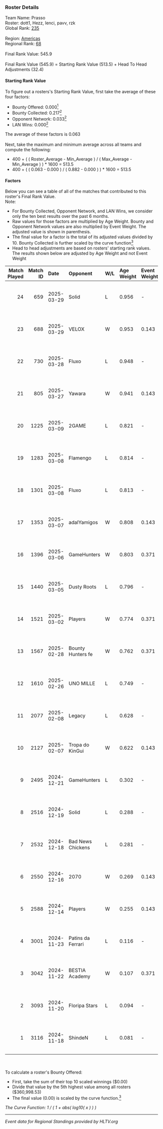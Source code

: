 ### Roster Details<br />
Team Name: Prasso<br />
Roster: dott1, Hezz, lenci, pavv, rzk<br />
Global Rank: [235](../../standings_global_2025_05_05.md)<br />
<br />
Region: [Americas]( ../../standings_americas_2025_05_05.md)<br />
Regional Rank: [68]( ../../standings_americas_2025_05_05.md)<br />
<br />
Final Rank Value:  545.9<br />
<br />
Final Rank Value (545.9) = Starting Rank Value (513.5) + Head To Head Adjustments (32.4)<br />

#### Starting Rank Value<br />
To figure out a rosters's Starting Rank Value, first take the average of these four factors:<br />
- Bounty Offered: 0.000[<sup>1</sup>](#table2)
- Bounty Collected: 0.217[<sup>2</sup>](#table1)
- Opponent Network: 0.033[<sup>2</sup>](#table1)
- LAN Wins: 0.000[<sup>2</sup>](#table1)

The average of these factors is 0.063<br />
<br />
Next, take the maximum and minimum average across all teams and compute the following:<br />
- 400 + ( ( Roster_Average - Min_Average ) / ( Max_Average - Min_Average ) ) * 1600 = 513.5
- 400 + ( ( 0.063 - 0.000 ) / ( 0.882 - 0.000 ) ) * 1600 = 513.5


#### Factors<br />
Below you can see a table of all of the matches that contributed to this roster's Final Rank Value.<br />
Note:<br />

- For Bounty Collected, Opponent Network, and LAN Wins, we consider only the ten best results over the past 6 months.
- Raw values for those factors are multiplied by Age Weight. Bounty and Opponent Network values are also multiplied by Event Weight. The adjusted value is shown in parenthesis.
- The final value for a factor is the total of its adjusted values divided by 10. Bounty Collected is further scaled by the curve function[<sup>3</sup>](#curveFunction)
- Head to head adjustments are based on rosters' starting rank values. The results shown below are adjusted by Age Weight and not Event Weight
<span id="table1"></span><br />


| Match Played | Match ID | Date       | Opponent          | W/L | Age Weight | Event Weight | Bounty Collected | Opponent Network | LAN Wins  | H2H Adj. | Roster                          |
| -: | -: | :- | :- | :- | :- | :- | :- | :- | :- | -: | :- |
|           24 |      659 | 2025-03-29 | Solid             | L   | 0.956      | -            | -                | -                | -         |    -7.78 | dott1, Hezz, lenci, pavv, rzk   |
|           23 |      688 | 2025-03-29 | VELOX             | W   | 0.953      | 0.143        | 0.000 (0.000)    | 0.111 (0.015)    | 0 (0.000) |    11.19 | dott1, Hezz, lenci, pavv, rzk   |
|           22 |      730 | 2025-03-28 | Fluxo             | L   | 0.948      | -            | -                | -                | -         |    -4.36 | dott1, Hezz, lenci, pavv, rzk   |
|           21 |      805 | 2025-03-27 | Yawara            | W   | 0.941      | 0.143        | 0.000 (0.000)    | 0.209 (0.028)    | 0 (0.000) |    14.94 | dott1, Hezz, lenci, pavv, rzk   |
|           20 |     1225 | 2025-03-09 | 2GAME             | L   | 0.821      | -            | -                | -                | -         |   -12.66 | dott1, Hezz, lenci, pavv, rzk   |
|           19 |     1283 | 2025-03-08 | Flamengo          | L   | 0.814      | -            | -                | -                | -         |   -11.19 | dott1, Hezz, lenci, pavv, rzk   |
|           18 |     1301 | 2025-03-08 | Fluxo             | L   | 0.813      | -            | -                | -                | -         |    -4.64 | dott1, Hezz, lenci, pavv, rzk   |
|           17 |     1353 | 2025-03-07 | adalYamigos       | W   | 0.808      | 0.143        | 0.003 (0.000)    | 0.181 (0.021)    | 0 (0.000) |    15.85 | dott1, Hezz, lenci, pavv, rzk   |
|           16 |     1396 | 2025-03-06 | GameHunters       | W   | 0.803      | 0.371        | 0.000 (0.000)    | 0.325 (0.097)    | 0 (0.000) |    15.04 | dott1, Hezz, lenci, pavv, rzk   |
|           15 |     1440 | 2025-03-05 | Dusty Roots       | L   | 0.796      | -            | -                | -                | -         |    -8.60 | dott1, Hezz, lenci, pavv, rzk   |
|           14 |     1521 | 2025-03-02 | Players           | W   | 0.774      | 0.371        | 0.003 (0.001)    | 0.348 (0.100)    | 0 (0.000) |    16.06 | dott1, Hezz, lenci, pavv, rzk   |
|           13 |     1567 | 2025-02-28 | Bounty Hunters fe | W   | 0.762      | 0.371        | 0.004 (0.001)    | 0.179 (0.051)    | 0 (0.000) |    14.77 | dott1, Hezz, lenci, pavv, rzk   |
|           12 |     1610 | 2025-02-26 | UNO MILLE         | L   | 0.749      | -            | -                | -                | -         |   -10.61 | dott1, Hezz, lenci, pavv, rzk   |
|           11 |     2077 | 2025-02-08 | Legacy            | L   | 0.628      | -            | -                | -                | -         |    -2.00 | dott1, Hezz, lenci, pavv, rzk   |
|           10 |     2127 | 2025-02-07 | Tropa do KinGui   | W   | 0.622      | 0.143        | 0.000 (0.000)    | 0.056 (0.005)    | 0 (0.000) |     9.02 | dott1, Hezz, lenci, pavv, rzk   |
|            9 |     2495 | 2024-12-21 | GameHunters       | L   | 0.302      | -            | -                | -                | -         |    -3.14 | dott1, Hezz, lenci, nacho, pavv |
|            8 |     2516 | 2024-12-19 | Solid             | L   | 0.288      | -            | -                | -                | -         |    -2.41 | dott1, Hezz, lenci, nacho, pavv |
|            7 |     2532 | 2024-12-18 | Bad News Chickens | L   | 0.281      | -            | -                | -                | -         |    -3.97 | dott1, Hezz, lenci, nacho, pavv |
|            6 |     2550 | 2024-12-16 | 2070              | W   | 0.269      | 0.143        | 0.000 (0.000)    | 0.043 (0.002)    | 0 (0.000) |     5.07 | dott1, Hezz, lenci, nacho, pavv |
|            5 |     2588 | 2024-12-14 | Players           | W   | 0.255      | 0.143        | 0.003 (0.000)    | 0.348 (0.013)    | 0 (0.000) |     5.60 | dott1, Hezz, lenci, nacho, pavv |
|            4 |     3001 | 2024-11-23 | Patins da Ferrari | L   | 0.116      | -            | -                | -                | -         |    -2.38 | dott1, Hezz, lenci, pavv, rzk   |
|            3 |     3042 | 2024-11-22 | BESTIA Academy    | W   | 0.107      | 0.371        | 0.000 (0.000)    | 0.000 (0.000)    | 0 (0.000) |     1.17 | dott1, Hezz, lenci, pavv, rzk   |
|            2 |     3093 | 2024-11-20 | Floripa Stars     | L   | 0.094      | -            | -                | -                | -         |    -1.94 | dott1, Hezz, lenci, pavv, rzk   |
|            1 |     3116 | 2024-11-18 | ShindeN           | L   | 0.081      | -            | -                | -                | -         |    -0.62 | dott1, Hezz, lenci, pavv, rzk   |

<br />
<span id="table2"></span><br />
To calculate a roster's Bounty Offered:<br />

- First, take the sum of their top 10 scaled winnings ($0.00)
- Divide that value by the 5th highest value among all rosters ($360,998.53)
- The final value (0.00) is scaled by the curve function.[<sup>3</sup>](#curveFunction)

<span id="curveFunction"></span>_The Curve Function: 1 / ( 1 + abs( log10( x ) ) )_<br />

---
_Event data for Regional Standings provided by HLTV.org_<br />
